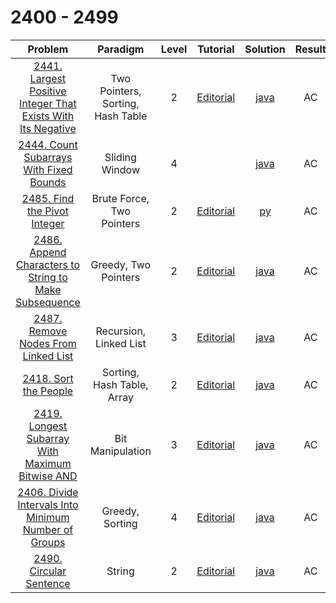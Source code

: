 # 2400 - 2499

|                                                                        Problem                                                                        |             Paradigm              | Level |                                                 Tutorial                                                 |                                  Solution                                  | Result |
| :---------------------------------------------------------------------------------------------------------------------------------------------------: | :-------------------------------: | :---: | :------------------------------------------------------------------------------------------------------: | :------------------------------------------------------------------------: | :----: |
| [2441. Largest Positive Integer That Exists With Its Negative](https://leetcode.com/problems/largest-positive-integer-that-exists-with-its-negative/) | Two Pointers, Sorting, Hash Table |   2   | [Editorial](https://leetcode.com/problems/largest-positive-integer-that-exists-with-negative/editorial/) | [java](./2441_Largest_Positive_Integer_That_Exists_With_Its_Negative.java) |   AC   |
|                      [2444. Count Subarrays With Fixed Bounds](https://leetcode.com/problems/count-subarrays-with-fixed-bounds/)                      |          Sliding Window           |   4   |                                                                                                          |           [java](./2444_Count_Subarrays_With_Fixed_Bounds.java)            |   AC   |
|                                 [2485. Find the Pivot Integer](https://leetcode.com/problems/find-the-pivot-integer/)                                 |     Brute Force, Two Pointers     |   2   |               [Editorial](https://leetcode.com/problems/find-the-pivot-integer/editorial/)               |                   [py](./2485_Find_the_Pivot_Integer.py)                   |   AC   |
|        [2486. Append Characters to String to Make Subsequence](https://leetcode.com/problems/append-characters-to-string-to-make-subsequence/)        |       Greedy, Two Pointers        |   2   |  [Editorial](https://leetcode.com/problems/append-characters-to-string-to-make-subsequence/editorial/)   |    [java](./2486_Append_Characters_to_String_to_Make_Subsequence.java)     |   AC   |
|                          [2487. Remove Nodes From Linked List](https://leetcode.com/problems/remove-nodes-from-linked-list/)                          |      Recursion, Linked List       |   3   |           [Editorial](https://leetcode.com/problems/remove-nodes-from-linked-list/editorial/)            |             [java](./2487_Remove_Nodes_From_Linked_List.java)              |   AC   |
|                                        [2418. Sort the People](https://leetcode.com/problems/sort-the-people/)                                        |    Sorting, Hash Table, Array     |   2   |                  [Editorial](https://leetcode.com/problems/sort-the-people/editorial/)                   |                    [java](./2418_Sort_the_People.java)                     |   AC   |
|              [2419. Longest Subarray With Maximum Bitwise AND](https://leetcode.com/problems/longest-subarray-with-maximum-bitwise-and/)              |         Bit Manipulation          |   3   |     [Editorial](https://leetcode.com/problems/longest-subarray-with-maximum-bitwise-and/editorial/)      |       [java](./2419_Longest_Subarray_With_Maximum_Bitwise_AND.java)        |   AC   |
|         [2406. Divide Intervals Into Minimum Number of Groups](https://leetcode.com/problems/divide-intervals-into-minimum-number-of-groups/)         |          Greedy, Sorting          |   4   |   [Editorial](https://leetcode.com/problems/divide-intervals-into-minimum-number-of-groups/editorial/)   |     [java](./2406_Divide_Intervals_Into_Minimum_Number_of_Groups.java)     |   AC   |
|                                      [2490. Circular Sentence](https://leetcode.com/problems/circular-sentence/)                                      |              String               |   2   |                 [Editorial](https://leetcode.com/problems/circular-sentence/editorial/)                  |                   [java](./2490_Circular_Sentence.java)                    |   AC   |
